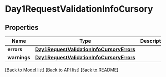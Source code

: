 # Day1RequestValidationInfoCursory

## Properties
Name | Type | Description | Notes
------------ | ------------- | ------------- | -------------
**errors** | [**Day1RequestValidationInfoCursoryErrors**](Day1RequestValidationInfoCursoryErrors.md) |  | [optional] 
**warnings** | [**Day1RequestValidationInfoCursoryErrors**](Day1RequestValidationInfoCursoryErrors.md) |  | [optional] 

[[Back to Model list]](../README.md#documentation-for-models) [[Back to API list]](../README.md#documentation-for-api-endpoints) [[Back to README]](../README.md)

